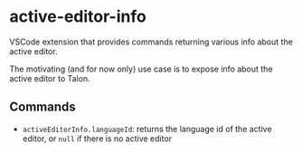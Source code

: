 # active-editor-info

VSCode extension that provides commands returning various info about the active editor.

The motivating (and for now only) use case is to expose info about the active editor to Talon.

## Commands

- `activeEditorInfo.languageId`: returns the language id of the active editor, or `null` if there is no active editor
